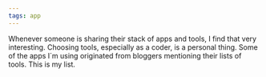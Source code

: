 ```yaml
---
tags: app
---
```


Whenever someone is sharing their stack of apps and tools, I find that very interesting. Choosing tools, especially as a coder, is a personal thing. Some of the apps I´m using originated from bloggers mentioning their lists of tools. This is my list.

